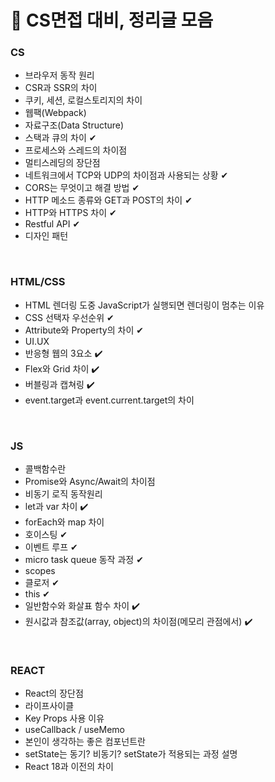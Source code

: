 # 🥜 CS면접 대비, 정리글 모음

### CS

- 브라우저 동작 원리
- CSR과 SSR의 차이
- 쿠키, 세션, 로컬스토리지의 차이
- 웹팩(Webpack)
- 자료구조(Data Structure)
- 스택과 큐의 차이 ✔
- 프로세스와 스레드의 차이점
- 멀티스레딩의 장단점
- 네트워크에서 TCP와 UDP의 차이점과 사용되는 상황 ✔
- CORS는 무엇이고 해결 방법 ✔
- HTTP 메소드 종류와 GET과 POST의 차이 ✔
- HTTP와 HTTPS 차이 ✔
- Restful API ✔
- 디자인 패턴

<br />

### HTML/CSS

- HTML 렌더링 도중 JavaScript가 실행되면 렌더링이 멈추는 이유
- CSS 선택자 우선순위 ✔
- Attribute와 Property의 차이 ✔
- UI.UX
- 반응형 웹의 3요소 ✔️
- Flex와 Grid 차이 ✔️
- 버블링과 캡쳐링 ✔️
- event.target과 event.current.target의 차이

<br />

### JS

- 콜백함수란
- Promise와 Async/Await의 차이점
- 비동기 로직 동작원리
- let과 var 차이 ✔️
- forEach와 map 차이
- 호이스팅 ✔
- 이벤트 루프 ✔
- micro task queue 동작 과정 ✔
- scopes
- 클로저 ✔
- this ✔
- 일반함수와 화살표 함수 차이 ✔️
- 원시값과 참조값(array, object)의 차이점(메모리 관점에서) ✔️

<br />

### REACT

- React의 장단점
- 라이프사이클
- Key Props 사용 이유
- useCallback / useMemo
- 본인이 생각하는 좋은 컴포넌트란
- setState는 동기? 비동기? setState가 적용되는 과정 설명
- React 18과 이전의 차이

<br />
